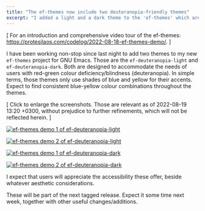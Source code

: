 ```yaml
---
title: "The ef-themes now include two deuteranopia-friendly themes"
excerpt: "I added a light and a dark theme to the 'ef-themes' which are optimised for users with red-green colour deficiency"
---
```


[ For an introduction and comprehensive video tour of the ef-themes:
  <https://protesilaos.com/codelog/2022-08-18-ef-themes-demo/>. ]

I have been working non-stop since last night to add two themes to my
new `ef-themes` project for GNU Emacs.  Those are the
`ef-deuteranopia-light` and `ef-deuteranopia-dark`.  Both are designed
to accommodate the needs of users with red-green colour
deficiency/blindness (deuteranopia).  In simple terms, those themes only
use shades of blue and yellow for their accents.  Expect to find
consistent blue-yellow colour combinations throughout the themes.

[ Click to enlarge the screenshots.  Those are relevant as of 2022-08-19
  13:20 +0300, without prejudice to further refinements, which will not
  be reflected herein. ]

<a href="{{'/assets/images/attachments/2022-08-19-ef-themes-deueteranopia-light-demo-1.png' | absolute_url }}"><img alt="ef-themes demo 1 of ef-deuteranopia-light" src="{{ '/assets/images/attachments/2022-08-19-ef-themes-deueteranopia-light-demo-1.png' | absolute_url }}"/></a>

<a href="{{'/assets/images/attachments/2022-08-19-ef-themes-deueteranopia-light-demo-2.png' | absolute_url }}"><img alt="ef-themes demo 2 of ef-deuteranopia-light" src="{{ '/assets/images/attachments/2022-08-19-ef-themes-deueteranopia-light-demo-2.png' | absolute_url }}"/></a>

<a href="{{'/assets/images/attachments/2022-08-19-ef-themes-deueteranopia-dark-demo-1.png' | absolute_url }}"><img alt="ef-themes demo 1 of ef-deuteranopia-dark" src="{{ '/assets/images/attachments/2022-08-19-ef-themes-deueteranopia-dark-demo-1.png' | absolute_url }}"/></a>

<a href="{{'/assets/images/attachments/2022-08-19-ef-themes-deueteranopia-dark-demo-2.png' | absolute_url }}"><img alt="ef-themes demo 2 of ef-deuteranopia-dark" src="{{ '/assets/images/attachments/2022-08-19-ef-themes-deueteranopia-dark-demo-2.png' | absolute_url }}"/></a>

I expect that users will appreciate the accessibility these offer,
beside whatever aesthetic considerations.

These will be part of the next tagged release.  Expect it some time next
week, together with other useful changes/additions.
